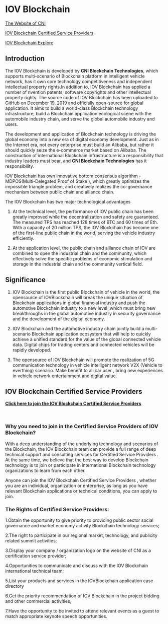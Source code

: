 # IOV Blockchain

[The Website of CNI](cniBlockchain.com)

[IOV Blockchain Certified Service Providers](http://carlivechain.mikecrm.com/1eD7faK)

[IOV Blockchain Explore](iovscan.com)



## Introduction

The IOV Blockchain is developed by **CNI Blockchain Technologies**, which supports multi-scenario of Blockchain platform in intelligent vehicle network, has  it own core technology competitiveness and independent intellectual property rights.In addition to, IOV Blockchain has applied a number of  nvention patents, software copyrights and other intellectual property rights. The source code of IOV Blockchain has been uploaded to GitHub on December 19, 2019 and officially open-source for global application. It aims to build a world-class Blockchain technology infrastructure, build a Blockchain application ecological scene with the automobile industry chain, and serve the global automobile industry and users.

The development and application of Blockchain technology is driving the global economy into a new era of digital economy development. Just as in the Internet era, not every enterprise must build an Alibaba, but rather it should quickly seize the e-commerce market based on Alibaba. The construction of international Blockchain infrastructure is a responsibility that industry leaders must bear, and **CNI Blockchain Technologies**  has it  responsibility.

IOV Blockchain has own  innovative bottom consensus algorithm -MDPOS(Multi-Delegated Proof of Stake ), which greatly optimizes the impossible triangle problem, and creatively realizes the co-governance mechanism between public chain and alliance chain.



The IOV Blockchain has two major technological advantages

1. At the technical level, the performance of IOV public chain has been greatly improved while the decentralization and safety are guaranteed. The measured TPS has reached 128 times of BTC and 60 times of Eth. With a capacity of 20 million TPS, the IOV Blockchain has become one of the first-line public chain in the world, serving the vehicle industry efficiently.

2. At the application level, the public chain and alliance chain of IOV are combined to open the industrial chain and the community, which effectively solve the specific problems of economic stimulation and storage in the industrial chain and the community vertical field.

 

## Significance

1. IOV Blockchain is the first public Blockchain of vehicle in the world, the opensource of IOVBlockchain will break the unique situation of Blockchain applications in global financial industry and push the automotive Blockchain industry to a new level ,which must  bring new breakthroughs in the global automotive industry in security governance and the development of the digital economy.

2. IOV Blockchain and the automotive industry chain jointly build a multi-scenario Blockchain application ecosystem that will help to quickly achieve a unified standard for the value of the global connected vehicle data. Digital chips for trading centers and connected vehicles will be rapidly developed.

3. The opensource of IOV Blockchain will promote the realization of 5G communication technology in  vehicle intelligent network V2X (Vehicle to everthing)  scenario. Make benefit to all car user , bring new experiences in vehicle network entertainment and digital value.

   

## IOV Blockchain Certified Service Providers

[**Click here to join the IOV Blockchain Certified Service Providers**](http://carlivechain.mikecrm.com/1eD7faK)

&nbsp;

### Why you need to join in the Certified Service Providers of IOV Blockchain?

With a deep understanding of the underlying technology and scenarios of the Blockchain, the IOV Blockchain team can provide a full range of deep technical support and consulting services for Certified Service Providers . At the same time, we believe that the best way to develop Blockchain technology is to join or participate in international Blockchain technology organizations to learn from each other.

Anyone can join the IOV Blockchain Certified Service Providers , whether you are an individual, organization or enterprise, as long as you have relevant Blockchain applications or technical conditions, you can apply to join.



### The Rights of Certified Service Providers:

1.Obtain the opportunity to give priority to providing public sector social governance and market economy activity Blockchain technology services;

2.The right to participate in our regional market, technology, and publicity related summit activities;

3.Display your company / organization logo on the website of CNI as a certification service provider;

4.Opportunities to communicate and discuss with the IOV Blockchain international technical team;

5.List your products and services in the IOVBlockchain application case directory

6.Get the priority recommendation of IOV Blockchain in the project bidding and other commercial activities, 

7.Have the opportunity to be invited to attend relevant events as a guest to match appropriate keynote speech opportunities.

